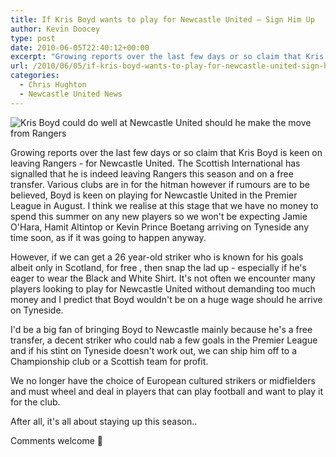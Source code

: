 ```yaml
---
title: If Kris Boyd wants to play for Newcastle United – Sign Him Up
author: Kevin Doocey
type: post
date: 2010-06-05T22:40:12+00:00
excerpt: "Growing reports over the last few days or so claim that Kris Boyd is keen on leaving Rangers - for Newcastle United. The Scottish International has.."
url: /2010/06/05/if-kris-boyd-wants-to-play-for-newcastle-united-sign-him-up/
categories:
  - Chris Hughton
  - Newcastle United News
---
```


![Kris Boyd could do well at Newcastle United should he make the move from Rangers](https://static.guim.co.uk/sys-images/Football/Pix/pictures/2009/1/7/1231346456275/Kris-Boyd-001.jpg)

Growing reports over the last few days or so claim that Kris Boyd is keen on leaving Rangers - for Newcastle United. The Scottish International has signalled that he is indeed leaving Rangers this season and on a free transfer. Various clubs are in for the hitman however if rumours are to be believed, Boyd is keen on playing for Newcastle United in the Premier League in August. I think we realise at this stage that we have no money to spend this summer on any new players so we won't be expecting Jamie O'Hara, Hamit Altintop or Kevin Prince Boetang arriving on Tyneside any time soon, as if it was going to happen anyway.

However, if we can get a 26 year-old striker who is known for his goals albeit only in Scotland, for free , then snap the lad up - especially if he's eager to wear the Black and White Shirt. It's not often we encounter many players looking to play for Newcastle United without demanding too much money and I predict that Boyd wouldn't be on a huge wage should he arrive on Tyneside.

I'd be a big fan of bringing Boyd to Newcastle mainly because he's a free transfer, a decent striker who could nab a few goals in the Premier League and if his stint on Tyneside doesn't work out, we can ship him off to a Championship club or a Scottish team for profit.

We no longer have the choice of European cultured strikers or midfielders and must wheel and deal in players that can play football and want to play it for the club.

After all, it's all about staying up this season..

Comments welcome 🙂
